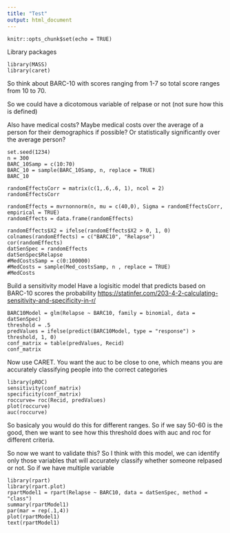 ```yaml
---
title: "Test"
output: html_document
---
```


```{r setup, include=FALSE}
knitr::opts_chunk$set(echo = TRUE)
```
Library packages
```{r}
library(MASS)
library(caret)
```


So think about BARC-10 with scores ranging from 1-7 so total score ranges from 10 to 70.  

So we could have a dicotomous variable of relpase or not (not sure how this is defined)

Also have medical costs? Maybe medical costs over the average of a person for their demographics if possible?  Or statistically significantly over the average person?

```{r}
set.seed(1234)
n = 300
BARC_10Samp = c(10:70)
BARC_10 = sample(BARC_10Samp, n, replace = TRUE)
BARC_10

randomEffectsCorr = matrix(c(1,.6,.6, 1), ncol = 2)
randomEffectsCorr

randomEffects = mvrnonnorm(n, mu = c(40,0), Sigma = randomEffectsCorr, empirical = TRUE)
randomEffects = data.frame(randomEffects)

randomEffects$X2 = ifelse(randomEffects$X2 > 0, 1, 0)
colnames(randomEffects) = c("BARC10", "Relapse")
cor(randomEffects)
datSenSpec = randomEffects
datSenSpec$Relapse
#MedCostsSamp = c(0:100000)
#MedCosts = sample(Med_costsSamp, n , replace = TRUE)
#MedCosts
```
Build a sensitivity model
Have a logisitic model that predicts based on BARC-10 scores the probability 
https://statinfer.com/203-4-2-calculating-sensitivity-and-specificity-in-r/
```{r}
BARC10Model = glm(Relapse ~ BARC10, family = binomial, data = datSenSpec)
threshold = .5
predValues = ifelse(predict(BARC10Model, type = "response") > threshold, 1, 0)
conf_matrix = table(predValues, Recid)
conf_matrix
```
Now use CARET.  You want the auc to be close to one, which means you are accurately classifying people into the correct categories 
```{r}
library(pROC)
sensitivity(conf_matrix)
specificity(conf_matrix)
roccurve= roc(Recid, predValues)
plot(roccurve)
auc(roccurve)
```
So basicaly you would do this for different ranges.  So if we say 50-60 is the good, then we want to see how this threshold does with auc and roc for different criteria.

So now we want to validate this?
So I think with this model, we can identify only those variables that will accurately classify whether someone relpased or not.  So if we have multiple variable 
```{r}
library(rpart)
library(rpart.plot)
rpartModel1 = rpart(Relapse ~ BARC10, data = datSenSpec, method = "class") 
summary(rpartModel1)
par(mar = rep(.1,4))
plot(rpartModel1)
text(rpartModel1)
```



